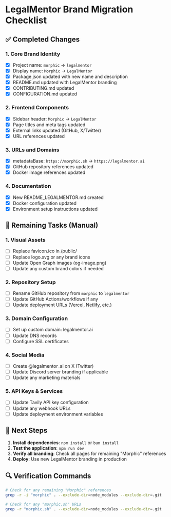# LegalMentor Brand Migration Checklist

## ✅ Completed Changes

### 1. Core Brand Identity
- [x] Project name: `morphic` → `legalmentor`
- [x] Display name: `Morphic` → `LegalMentor`
- [x] Package.json updated with new name and description
- [x] README.md updated with LegalMentor branding
- [x] CONTRIBUTING.md updated
- [x] CONFIGURATION.md updated

### 2. Frontend Components
- [x] Sidebar header: `Morphic` → `LegalMentor`
- [x] Page titles and meta tags updated
- [x] External links updated (GitHub, X/Twitter)
- [x] URL references updated

### 3. URLs and Domains
- [x] metadataBase: `https://morphic.sh` → `https://legalmentor.ai`
- [x] GitHub repository references updated
- [x] Docker image references updated

### 4. Documentation
- [x] New README_LEGALMENTOR.md created
- [x] Docker configuration updated
- [x] Environment setup instructions updated

## 🔄 Remaining Tasks (Manual)

### 1. Visual Assets
- [ ] Replace favicon.ico in /public/
- [ ] Replace logo.svg or any brand icons
- [ ] Update Open Graph images (og-image.png)
- [ ] Update any custom brand colors if needed

### 2. Repository Setup
- [ ] Rename GitHub repository from `morphic` to `legalmentor`
- [ ] Update GitHub Actions/workflows if any
- [ ] Update deployment URLs (Vercel, Netlify, etc.)

### 3. Domain Configuration
- [ ] Set up custom domain: legalmentor.ai
- [ ] Update DNS records
- [ ] Configure SSL certificates

### 4. Social Media
- [ ] Create @legalmentor_ai on X (Twitter)
- [ ] Update Discord server branding if applicable
- [ ] Update any marketing materials

### 5. API Keys & Services
- [ ] Update Tavily API key configuration
- [ ] Update any webhook URLs
- [ ] Update deployment environment variables

## 🚀 Next Steps

1. **Install dependencies**: `npm install` or `bun install`
2. **Test the application**: `npm run dev`
3. **Verify all branding**: Check all pages for remaining "Morphic" references
4. **Deploy**: Use new LegalMentor branding in production

## 🔍 Verification Commands

```bash
# Check for any remaining "Morphic" references
grep -r -i "morphic" . --exclude-dir=node_modules --exclude-dir=.git

# Check for any "morphic.sh" URLs
grep -r "morphic.sh" . --exclude-dir=node_modules --exclude-dir=.git
```
